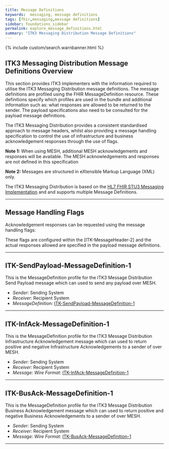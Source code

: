 ```yaml
---
title: Message Definitions
keywords:  messaging, message definitions
tags: [fhir,messaging,message definitions]
sidebar: foundations_sidebar
permalink: explore_message_definitions.html
summary: "ITK3 Messaging Distribution Message Definitions"
---
```


{% include custom/search.warnbanner.html %}

## ITK3 Messaging Distribution Message Definitions Overview ##
This section provides ITK3 implementers with the information required to utilise the ITK3 Messaging Distribution message definitions. The message definitions are profiled using the FHIR MessageDefinition resource. These definitions specify which profiles are used in the bundle and  additional information such as: what responses are allowed to be returned to the sender. The payload specifications also need to be consulted for the payload message definitions.

The ITK3 Messaging Distribution provides a consistent standardised approach to message headers, whilst also providing a message handling specification to control the use of infrastructure and business acknowledgement responses through the use of flags.


**Note 1:** When using MESH, additional MESH acknowledgements and responses will be available.  The MESH acknowledgements and responses are not defined in this specification

**Note 2:** Messages are structured in eXtensible Markup Language (XML) only.

The ITK3 Messaging Distribution is based on the [HL7 FHIR STU3 Messaging Implementation](http://hl7.org/fhir/messaging.html) and and supports multiple Message Definitions. 

----------

## Message Handling Flags ##

Acknowledgement responses can be requested using the message handling flags:

These flags are configured within the [ITK-MessageHeader-2] and the actual responses allowed are specified in the payload message definitions. 

---

## ITK-SendPayload-MessageDefinition-1 ##

This is the MessageDefinition profile for the ITK3 Message Distribution Send Payload message which can used to send any payload over MESH.

- *Sender:* Sending System
- *Receiver:* Recipient System
- *MessageDefinition:* [ITK-SendPayload-MessageDefinition-1](https://fhir.nhs.uk/STU3/StructureDefinition/ITK-SendPayload-MessageDefinition-1)

---

## ITK-InfAck-MessageDefinition-1 ##

This is the MessageDefinition profile for the ITK3 Message Distribution Infrastructure Acknowledgement message which can used to return positive and negative Infrastructure Acknowledgements to a sender of over MESH.

- *Sender:* Sending System
- *Receiver:* Recipient System
- *Message: Wire Format:* [ITK-InfAck-MessageDefinition-1](https://fhir.nhs.uk/STU3/StructureDefinition/ITK-InfAck-MessageDefinition-1)

----------

## ITK-BusAck-MessageDefinition-1 ##

This is the MessageDefinition profile for the ITK3 Message Distribution Business Acknowledgement message which can used to return positive and negative Business Acknowledgements to a sender of over MESH.

- *Sender:* Sending System
- *Receiver:* Recipient System
- *Message: Wire Format:* [ITK-BusAck-MessageDefinition-1](https://fhir.nhs.uk/STU3/StructureDefinition/ITK-BusAck-MessageDefinition-1)

----------









